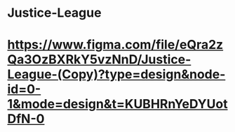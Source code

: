 # Justice-League
# https://www.figma.com/file/eQra2zQa3OzBXRkY5vzNnD/Justice-League-(Copy)?type=design&node-id=0-1&mode=design&t=KUBHRnYeDYUotDfN-0